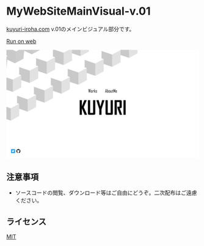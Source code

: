 # MyWebSiteMainVisual-v.01
[kuyuri-iroha.com](http://kuyuri-iroha.com) v.01のメインビジュアル部分です。  

[Run on web](http://kuyuri-iroha.github.io/kuyuri-iroha.com-v.01/src)    

![メインビジュアル](screenshot/screenshot.png "メインビジュアル")  

## 注意事項

- ソースコードの閲覧、ダウンロード等はご自由にどうぞ。二次配布はご遠慮ください。

## ライセンス
[MIT](LICENSE)
